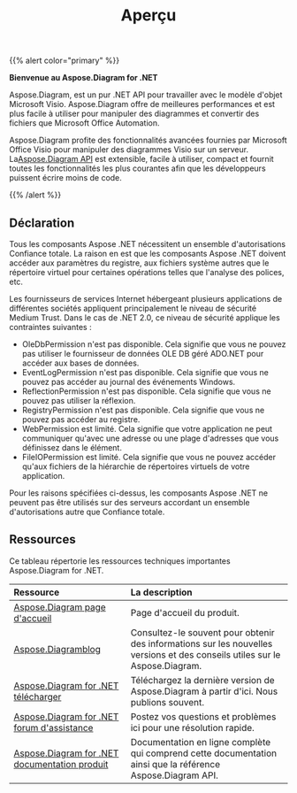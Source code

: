 ﻿---
title: Aperçu
linktitle: Aperçu
type: docs
weight: 10
url: /fr/net/overview/
lastmod: 2022-01-2
description: Vue d'ensemble des fonctionnalités clés et des formats pris en charge de Aspose.Diagram for .NET, manuel d'installation et de licence de la bibliothèque .NET.
sitemap:
changefreq: weekl
priority: 0.7
---
{{% alert color="primary" %}} 


**Bienvenue au Aspose.Diagram for .NET**

Aspose.Diagram, est un pur .NET API pour travailler avec le modèle d'objet Microsoft Visio. Aspose.Diagram offre de meilleures performances et est plus facile à utiliser pour manipuler des diagrammes et convertir des fichiers que Microsoft Office Automation.

 Aspose.Diagram profite des fonctionnalités avancées fournies par Microsoft Office Visio pour manipuler des diagrammes Visio sur un serveur. La[Aspose.Diagram API](https://products.aspose.com/diagram/net/) est extensible, facile à utiliser, compact et fournit toutes les fonctionnalités les plus courantes afin que les développeurs puissent écrire moins de code.

{{% /alert %}} 
## **Déclaration**
Tous les composants Aspose .NET nécessitent un ensemble d'autorisations Confiance totale. La raison en est que les composants Aspose .NET doivent accéder aux paramètres du registre, aux fichiers système autres que le répertoire virtuel pour certaines opérations telles que l'analyse des polices, etc.

 Les fournisseurs de services Internet hébergeant plusieurs applications de différentes sociétés appliquent principalement le niveau de sécurité Medium Trust. Dans le cas de .NET 2.0, ce niveau de sécurité applique les contraintes suivantes :

- OleDbPermission n'est pas disponible. Cela signifie que vous ne pouvez pas utiliser le fournisseur de données OLE DB géré ADO.NET pour accéder aux bases de données.
- EventLogPermission n'est pas disponible. Cela signifie que vous ne pouvez pas accéder au journal des événements Windows.
- ReflectionPermission n'est pas disponible. Cela signifie que vous ne pouvez pas utiliser la réflexion.
- RegistryPermission n'est pas disponible. Cela signifie que vous ne pouvez pas accéder au registre.
- WebPermission est limité. Cela signifie que votre application ne peut communiquer qu'avec une adresse ou une plage d'adresses que vous définissez dans le<trust> élément.
- FileIOPermission est limité. Cela signifie que vous ne pouvez accéder qu'aux fichiers de la hiérarchie de répertoires virtuels de votre application.

 Pour les raisons spécifiées ci-dessus, les composants Aspose .NET ne peuvent pas être utilisés sur des serveurs accordant un ensemble d'autorisations autre que Confiance totale.

## **Ressources**
Ce tableau répertorie les ressources techniques importantes Aspose.Diagram for .NET.

|**Ressource**|**La description**|
|:- |:- |
|[Aspose.Diagram page d'accueil](https://products.aspose.com/diagram/net/)|Page d'accueil du produit.|
|[Aspose.Diagramblog](https://blog.aspose.com/category/diagram/)|Consultez-le souvent pour obtenir des informations sur les nouvelles versions et des conseils utiles sur le Aspose.Diagram.|
|[Aspose.Diagram for .NET télécharger](https://www.nuget.org/packages/Aspose.Diagram/)|Téléchargez la dernière version de Aspose.Diagram à partir d'ici. Nous publions souvent.|
|[Aspose.Diagram for .NET forum d'assistance](https://forum.aspose.com/c/diagram/17)|Postez vos questions et problèmes ici pour une résolution rapide.|
|[Aspose.Diagram for .NET documentation produit](/diagram/fr/net/home/)|Documentation en ligne complète qui comprend cette documentation ainsi que la référence Aspose.Diagram API.|
